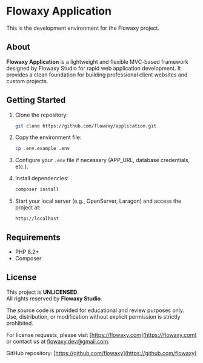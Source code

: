 # Flowaxy Application

This is the development environment for the Flowaxy project.

## About

**Flowaxy Application** is a lightweight and flexible MVC-based framework designed by Flowaxy Studio for rapid web application development. It provides a clean foundation for building professional client websites and custom projects.

## Getting Started

1. Clone the repository:
   ```bash
   git clone https://github.com/flowaxy/application.git
   ```

2. Copy the environment file:
   ```bash
   cp .env.example .env
   ```

3. Configure your `.env` file if necessary (APP_URL, database credentials, etc.).

4. Install dependencies:
   ```bash
   composer install
   ```

5. Start your local server (e.g., OpenServer, Laragon) and access the project at:
   ```
   http://localhost
   ```

## Requirements

- PHP 8.2+
- Composer

## License

This project is **UNLICENSED**.  
All rights reserved by **Flowaxy Studio**.

The source code is provided for educational and review purposes only.  
Use, distribution, or modification without explicit permission is strictly prohibited.

For license requests, please visit [https://flowaxy.com](https://flowaxy.com) or contact us at [flowaxy.dev@gmail.com](mailto:flowaxy.dev@gmail.com).

GitHub repository: [https://github.com/flowaxy](https://github.com/flowaxy)

